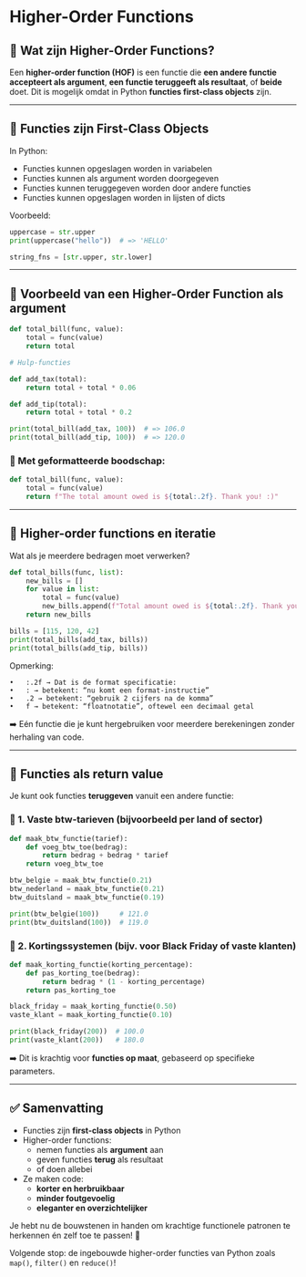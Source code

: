 # Higher-Order Functions

## 🔁 Wat zijn Higher-Order Functions?
Een **higher-order function (HOF)** is een functie die **een andere functie accepteert als argument**, **een functie teruggeeft als resultaat**, of **beide** doet. Dit is mogelijk omdat in Python **functies first-class objects** zijn.

---

## 🧱 Functies zijn First-Class Objects
In Python:
- Functies kunnen opgeslagen worden in variabelen
- Functies kunnen als argument worden doorgegeven
- Functies kunnen teruggegeven worden door andere functies
- Functies kunnen opgeslagen worden in lijsten of dicts

Voorbeeld:
```python
uppercase = str.upper
print(uppercase("hello"))  # => 'HELLO'

string_fns = [str.upper, str.lower]
```

---

## 🎯 Voorbeeld van een Higher-Order Function als argument
```python
def total_bill(func, value):
    total = func(value)
    return total

# Hulp-functies

def add_tax(total):
    return total + total * 0.06

def add_tip(total):
    return total + total * 0.2

print(total_bill(add_tax, 100))  # => 106.0
print(total_bill(add_tip, 100))  # => 120.0
```

### 💬 Met geformatteerde boodschap:
```python
def total_bill(func, value):
    total = func(value)
    return f"The total amount owed is ${total:.2f}. Thank you! :)"
```

---

## 🔁 Higher-order functions en iteratie
Wat als je meerdere bedragen moet verwerken?
```python
def total_bills(func, list):
    new_bills = []
    for value in list:
        total = func(value)
        new_bills.append(f"Total amount owed is ${total:.2f}. Thank you! :)")
    return new_bills

bills = [115, 120, 42]
print(total_bills(add_tax, bills))
print(total_bills(add_tip, bills))
```
Opmerking:

    •	:.2f → Dat is de format specificatie:
	•	: → betekent: “nu komt een format-instructie”
	•	.2 → betekent: “gebruik 2 cijfers na de komma”
	•	f → betekent: “floatnotatie”, oftewel een decimaal getal

➡️ Eén functie die je kunt hergebruiken voor meerdere berekeningen zonder herhaling van code.

---

## 🔄 Functies als return value
Je kunt ook functies **teruggeven** vanuit een andere functie:
### 🎯 1. Vaste btw-tarieven (bijvoorbeeld per land of sector)
```python
def maak_btw_functie(tarief):
    def voeg_btw_toe(bedrag):
        return bedrag + bedrag * tarief
    return voeg_btw_toe

btw_belgie = maak_btw_functie(0.21)
btw_nederland = maak_btw_functie(0.21)
btw_duitsland = maak_btw_functie(0.19)

print(btw_belgie(100))     # 121.0
print(btw_duitsland(100))  # 119.0
```
### 🧱 2. Kortingssystemen (bijv. voor Black Friday of vaste klanten)
```python
def maak_korting_functie(korting_percentage):
    def pas_korting_toe(bedrag):
        return bedrag * (1 - korting_percentage)
    return pas_korting_toe

black_friday = maak_korting_functie(0.50)
vaste_klant = maak_korting_functie(0.10)

print(black_friday(200))  # 100.0
print(vaste_klant(200))   # 180.0
```
➡️ Dit is krachtig voor **functies op maat**, gebaseerd op specifieke parameters.

---

## ✅ Samenvatting
- Functies zijn **first-class objects** in Python
- Higher-order functions:
  - nemen functies als **argument** aan
  - geven functies **terug** als resultaat
  - of doen allebei
- Ze maken code:
  - **korter en herbruikbaar**
  - **minder foutgevoelig**
  - **eleganter en overzichtelijker**

Je hebt nu de bouwstenen in handen om krachtige functionele patronen te herkennen én zelf toe te passen! 🚀

Volgende stop: de ingebouwde higher-order functies van Python zoals `map()`, `filter()` en `reduce()`!

